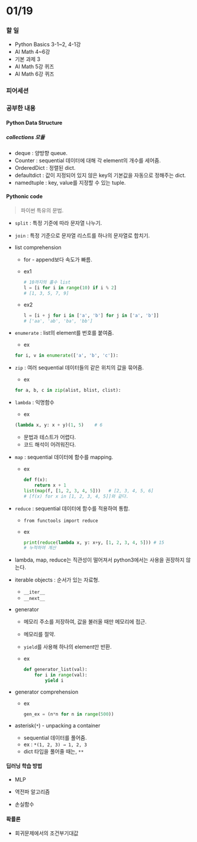 # 01/19

### 할 일

* Python Basics 3-1~2, 4-1강
* AI Math 4~6강
* 기본 과제 3
* AI Math 5강 퀴즈
* AI Math 6강 퀴즈



### 피어세션



### 공부한 내용

#### Python Data Structure

##### collections 모듈

* deque : 양방향 queue.
* Counter : sequential 데이터에 대해 각 element의 개수를 세어줌.
* OrderedDict : 정렬된 dict.
* defaultdict : 값이 지정되어 있지 않은 key의 기본값을 자동으로 정해주는 dict.
* namedtuple : key, value를 지정할 수 있는 tuple.



#### Pythonic code

>  파이썬 특유의 문법.

* `split` : 특정 기준에 따라 문자열 나누기.

* `join` : 특정 기준으로 문자열 리스트를 하나의 문자열로 합치기.

* list comprehension

  * for - append보다 속도가 빠름.

  * ex1

    ```python
    # 10까지의 홀수 list
    l = [i for i in range(10) if i % 2]
    # [1, 3, 5, 7, 9]
    ```

  * ex2

    ```python
    l = [i + j for i in ['a', 'b'] for j in ['a', 'b']]
    # ['aa', 'ab', 'ba', 'bb']
    ```

    

* `enumerate` : list의 element를 번호를 붙여줌.

  * ex

  ```python
  for i, v in enumerate(['a', 'b', 'c']):
  ```

* `zip` : 여러 sequential 데이터들의 같은 위치의 값을 묶어줌.

  * ex

  ```python
  for a, b, c in zip(alist, blist, clist):
  ```

* `lambda` : 익명함수

  * ex

  ```python
  (lambda x, y: x + y)(1, 5)	# 6
  ```

  * 문법과 테스트가 어렵다.
  * 코드 해석이 어려워진다.

* `map` : sequential 데이터에 함수를 mapping.

  * ex

    ```python
    def f(x):
        return x + 1
    list(map(f, [1, 2, 3, 4, 5]))	# [2, 3, 4, 5, 6]
    # [f(x) for x in [1, 2, 3, 4, 5]]와 같다. 
    ```

    

* `reduce` : sequential 데이터에 함수를 적용하여 통합.

  * `from functools import reduce`

  * ex

    ```python
    print(reduce(lambda x, y: x+y, [1, 2, 3, 4, 5])) # 15
    # 누적하여 계산
    ```

    

* lambda, map, reduce는 직관성이 떨어져서 python3에서는 사용을 권장하지 않는다.



* iterable objects : 순서가 있는 자료형.

  * `__iter__`
  * `__next__`

* generator 

  * 메모리 주소를 저장하여, 값을 불러올 때만 메모리에 접근.

  * 메모리를 절약.

  * `yield`를 사용해 하나의 element만 반환.

  * ex

    ```python
    def generator_list(val):
    	for i in range(val):
            yield i
    ```

* generator comprehension

  * ex

    ```python
    gen_ex = (n*n for n in range(500))
    ```

* asterisk(`*`) - unpacking a container

  * sequential 데이터를 풀어줌.
  * ex : `*(1, 2, 3) → 1, 2, 3`
  * dict 타입을 풀어줄 때는, `**`



#### 딥러닝 학습 방법

* MLP

* 역전파 알고리즘

* 손실함수



#### 확률론

* 회귀문제에서의 조건부기대값